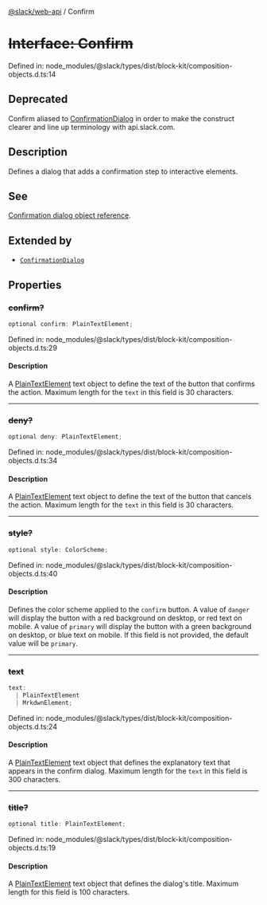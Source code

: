 [@slack/web-api](../index.md) / Confirm

# ~~Interface: Confirm~~

Defined in: node\_modules/@slack/types/dist/block-kit/composition-objects.d.ts:14

## Deprecated

Confirm aliased to [ConfirmationDialog](ConfirmationDialog.md) in order to make the construct clearer
and line up terminology with api.slack.com.

## Description

Defines a dialog that adds a confirmation step to interactive elements.

## See

[Confirmation dialog object reference](https://api.slack.com/reference/block-kit/composition-objects#confirm).

## Extended by

- [`ConfirmationDialog`](ConfirmationDialog.md)

## Properties

### ~~confirm?~~

```ts
optional confirm: PlainTextElement;
```

Defined in: node\_modules/@slack/types/dist/block-kit/composition-objects.d.ts:29

#### Description

A [PlainTextElement](PlainTextElement.md) text object to define the text of the button that confirms the action.
Maximum length for the `text` in this field is 30 characters.

***

### ~~deny?~~

```ts
optional deny: PlainTextElement;
```

Defined in: node\_modules/@slack/types/dist/block-kit/composition-objects.d.ts:34

#### Description

A [PlainTextElement](PlainTextElement.md) text object to define the text of the button that cancels the action.
Maximum length for the `text` in this field is 30 characters.

***

### ~~style?~~

```ts
optional style: ColorScheme;
```

Defined in: node\_modules/@slack/types/dist/block-kit/composition-objects.d.ts:40

#### Description

Defines the color scheme applied to the `confirm` button. A value of `danger` will display the button
with a red background on desktop, or red text on mobile. A value of `primary` will display the button with a green
background on desktop, or blue text on mobile. If this field is not provided, the default value will be `primary`.

***

### ~~text~~

```ts
text: 
  | PlainTextElement
  | MrkdwnElement;
```

Defined in: node\_modules/@slack/types/dist/block-kit/composition-objects.d.ts:24

#### Description

A [PlainTextElement](PlainTextElement.md) text object that defines the explanatory text that appears in the confirm
dialog. Maximum length for the `text` in this field is 300 characters.

***

### ~~title?~~

```ts
optional title: PlainTextElement;
```

Defined in: node\_modules/@slack/types/dist/block-kit/composition-objects.d.ts:19

#### Description

A [PlainTextElement](PlainTextElement.md) text object that defines the dialog's title.
Maximum length for this field is 100 characters.
